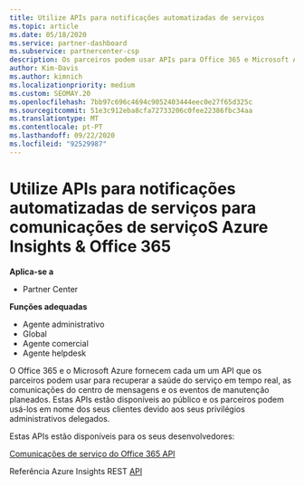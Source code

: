```yaml
---
title: Utilize APIs para notificações automatizadas de serviços
ms.topic: article
ms.date: 05/18/2020
ms.service: partner-dashboard
ms.subservice: partnercenter-csp
description: Os parceiros podem usar APIs para Office 365 e Microsoft Azure Partners para saúde de serviço em tempo real, comunicações de centros de mensagens e eventos de manutenção planeados.
author: Kim-Davis
ms.author: kimnich
ms.localizationpriority: medium
ms.custom: SEOMAY.20
ms.openlocfilehash: 7bb97c696c4694c9052403444eec0e27f65d325c
ms.sourcegitcommit: 51e3c912eba8cfa72733206c0fee22386fbc34aa
ms.translationtype: MT
ms.contentlocale: pt-PT
ms.lasthandoff: 09/22/2020
ms.locfileid: "92529987"
---
```

# <a name="use-apis-for-automated-service-notifications-for-azure-insights--office-365-service-communications"></a>Utilize APIs para notificações automatizadas de serviços para comunicações de serviçoS Azure Insights & Office 365

**Aplica-se a**

-  Partner Center

**Funções adequadas**

- Agente administrativo
- Global 
- Agente comercial
- Agente helpdesk

O Office 365 e o Microsoft Azure fornecem cada um um API que os parceiros podem usar para recuperar a saúde do serviço em tempo real, as comunicações do centro de mensagens e os eventos de manutenção planeados. Estas APIs estão disponíveis ao público e os parceiros podem usá-los em nome dos seus clientes devido aos seus privilégios administrativos delegados.

Estas APIs estão disponíveis para os seus desenvolvedores:

[Comunicações de serviço do Office 365 API](/office/office-365-management-api/office-365-service-communications-api-reference)


Referência Azure Insights REST [API](/rest/api/monitor/)

 

 
